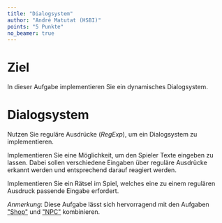 ```yaml
---
title: "Dialogsystem"
author: "André Matutat (HSBI)"
points: "5 Punkte"
no_beamer: true
---
```


# Ziel

In dieser Aufgabe implementieren Sie ein dynamisches Dialogsystem.

# Dialogsystem

Nutzen Sie reguläre Ausdrücke (_RegExp_), um ein Dialogsystem zu implementieren.

Implementieren Sie eine Möglichkeit, um den Spieler Texte eingeben zu lassen. Dabei sollen
verschiedene Eingaben über reguläre Ausdrücke erkannt werden und entsprechend darauf
reagiert werden.

Implementieren Sie ein Rätsel im Spiel, welches eine zu einem regulären Ausdruck passende
Eingabe erfordert.

_Anmerkung_: Diese Aufgabe lässt sich hervorragend mit den Aufgaben
["Shop"](taskloot-shop.md) und
["NPC"](taskloot-npc.md) kombinieren.
